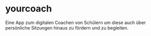 # yourcoach
Eine App zum digitalen Coachen von Schülern um diese auch über persönliche Sitzungen hinaus zu fördern und zu begleiten.
